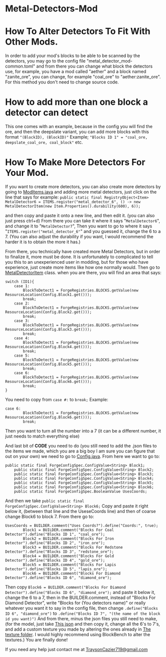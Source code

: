 # Metal-Detectors-Mod
# How To Alter Detectors To Fit With Other Mods.
In order to add your mod's blocks to be able to be scanned by the detectors,
you may go to the config file "metal_detector_mod-common.toml" and from there
you can change what block the detectors use, for example, you have a mod called
"aether" and a block named "zanite_ore", you can change, for example "coal_ore"
to "aether:zanite_ore". For this method you don't need to change source code.

# How to add more than one block a detector can detect
This one comes with an example, because in the config you will find the ore, and then
the deepslate variant, you can add more blocks with this format ```"(BlockID), (BlockID)"```
Example; ```"Blocks ID 1" = "coal_ore, deepslate_coal_ore, coal_block"``` etc.

# How To Make More Detectors For Your Mod.
  If you want to create more detectors, you can also create more detectors by going to
  [ModItems.java](MetalDetectors/src/main/java/com/MetalDetectors/ModItems.java)
and adding more
metal detectors, just click on the line that says for example: 
```public static final RegistryObject<Item> MetalDetector6 = ITEMS.register("metal_detector_6", () -> new MetalDetectorItem(new Item.Properties().durability(600), 6));```

and then copy and paste it onto a new line, and then edit it. (you can also just press ctrl+d)
From there you can take it where it says "```MetalDetector6```", and change it to "```MetalDetector7```",
Then you want to go to where it says "```ITEMS.register("metal_detector_6"```"
and you guessed it, change the 6 to a 7. (You can also adjust the durability if you want, I would recommend
the harder it is to obtain the more it has.)

From there, you technically have created more Metal Detectors, but in order to finalize it, more must be done.
It is unfortunately to complicated to tell you this to an unexperienced user in modding, but for those who have experience, 
just create more items like how one normally would. Then go to [MetalDetectorItem](MetalDetectors/src/main/java/com/MetalDetectors/MetalDetectorItem.java) class.
when you are there, you will find an area that says:
```
switch (ID1){
    case 1:
        BlockToDetect1 = ForgeRegistries.BLOCKS.getValue(new ResourceLocation(Config.Block1.get()));
        break;
    case 2:
        BlockToDetect1 = ForgeRegistries.BLOCKS.getValue(new ResourceLocation(Config.Block2.get()));
        break;
    case 3:
        BlockToDetect1 = ForgeRegistries.BLOCKS.getValue(new ResourceLocation(Config.Block3.get()));
        break;
    case 4:
        BlockToDetect1 = ForgeRegistries.BLOCKS.getValue(new ResourceLocation(Config.Block4.get()));
        break;
    case 5:
        BlockToDetect1 = ForgeRegistries.BLOCKS.getValue(new ResourceLocation(Config.Block5.get()));
        break;
    case 6:
        BlockToDetect1 = ForgeRegistries.BLOCKS.getValue(new ResourceLocation(Config.Block6.get()));
        break;
}
```
You need to copy from ```case #:``` to ```break;``` Example:
```
case 6:
        BlockToDetect1 = ForgeRegistries.BLOCKS.getValue(new ResourceLocation(Config.Block6.get()));
        break;
```
Then you want to turn all the number into a 7 (it can be a different number, it just needs to match everything else)

And last bit of **CODE** you need to do (you still need to add the .json files to the items we made, which you are a big boy I am sure you can figure that out on your own)
we need to go to [Config.java](MetalDetectors/src/main/java/com/MetalDetectors/Config.java). From here we want to go to:
```
public static final ForgeConfigSpec.ConfigValue<String> Block1;
    public static final ForgeConfigSpec.ConfigValue<String> Block2;
    public static final ForgeConfigSpec.ConfigValue<String> Block3;
    public static final ForgeConfigSpec.ConfigValue<String> Block4;
    public static final ForgeConfigSpec.ConfigValue<String> Block5;
    public static final ForgeConfigSpec.ConfigValue<String> Block6;
    public static final ForgeConfigSpec.BooleanValue UsesCoords;
```
And then we take ```public static final ForgeConfigSpec.ConfigValue<String> Block6;``` Copy and paste it right below it, (between that line and the UseseCoords line)
and then of coarse change Block6 to block 7.
From there go to:
```
UsesCoords = BUILDER.comment("Uses Coords?").define("Coords:", true);
        Block1 = BUILDER.comment("Blocks For Coal Detector").define("Blocks ID 1", "coal_ore");
        Block2 = BUILDER.comment("Blocks For Iron Detector").define("Blocks ID 2", "iron_ore");
        Block3 = BUILDER.comment("Blocks For Redstone Detector").define("Blocks ID 3", "redstone_ore");
        Block4 = BUILDER.comment("Blocks For Gold Detector").define("Blocks ID 4", "gold_ore");
        Block5 = BUILDER.comment("Blocks For Lapis Detector").define("Blocks ID 5", "lapis_ore");
        Block6 = BUILDER.comment("Blocks For Diamond Detector").define("Blocks ID 6", "diamond_ore");
```
Then copy ```Block6 = BUILDER.comment("Blocks For Diamond Detector").define("Blocks ID 6", "diamond_ore");```
and paste it below it, change the 6 to a 7, then in the BUILDER.comment, instead of "Blocks For Diamond Detector", write
"Blocks for (You detectors name)" or really whatever you want it to say in the config file, then change ```.define("Blocks ID 6", "diamond_ore")```
to ```.define("Blocks ID 7", "(the name of the block id you want)")```
And from there, minus the json files you still need to make, (for the model, just take [This json](MetalDetectors/src/main/resources/assets/metal_detectors_mod/models/item/metal_detector_1.json) and then
copy it, change all the 6's to 7's, and add a custom texture you made by altering the ones already in [The texture folder](MetalDetectors/src/main/resources/assets/metal_detectors_mod/textures/item).
I would highly recommend using BlockBench to alter the textures.) You are finally done!

If you need any help just contact me at TraysonCazier719@gmail.com
